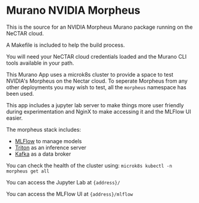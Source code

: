 Murano NVIDIA Morpheus
===============

This is the source for an NVIDIA Morpheus Murano package running on the NeCTAR cloud.

A Makefile is included to help the build process.

You will need your NeCTAR cloud credentials loaded and the Murano CLI tools
available in your path.

This Murano App uses a microk8s cluster to provide a space to test NVIDIA's Morpheus on the Nectar cloud. To seperate Morpheus from any other deployments you may wish to test, all the `morpheus` namespace has been used. 

This app includes a jupyter lab server to make things more user friendly during experimentation and NginX to make accessing it and the MLFlow UI easier.

The morpheus stack includes:

- [MLFlow](https://mlflow.org/) to manage models
- [Triton](https://developer.nvidia.com/nvidia-triton-inference-server) as an inference server
- [Kafka](https://kafka.apache.org/) as a data broker

You can check the health of the cluster using:
`microk8s kubectl -n morpheus get all`

You can access the Jupyter Lab at `{address}/`

You can access the MLFlow UI at `{address}/mlflow`